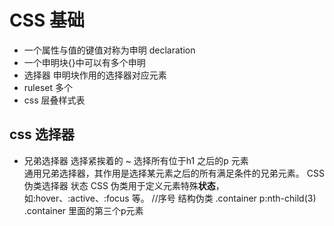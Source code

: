 # CSS 基础

- 一个属性与值的键值对称为申明 declaration
- 一个申明块{}中可以有多个申明
- 选择器 申明块作用的选择器对应元素
- ruleset 多个 
- css 层叠样式表

## css 选择器
+ 兄弟选择器 选择紧挨着的
~ 选择所有位于h1 之后的p 元素   
通用兄弟选择器，其作用是选择某元素之后的所有满足条件的兄弟元素。
CSS 伪类选择器 状态
CSS 伪类用于定义元素特殊**状态**，如:hover、:active、:focus 等。
//序号
结构伪类
.container p:nth-child(3)
.container 里面的第三个p元素
